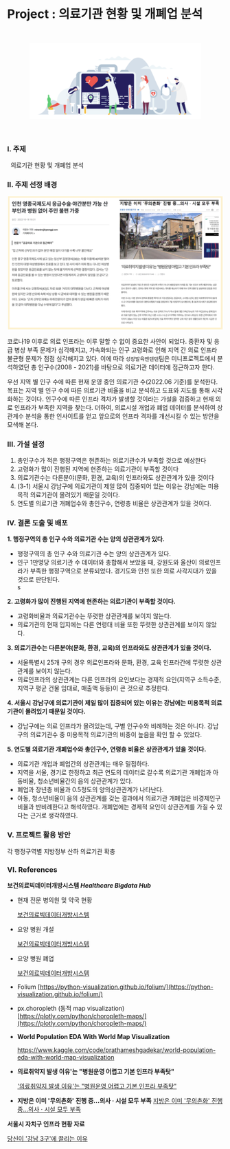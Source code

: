 # Project : 의료기관 현황 및 개폐업 분석

<br/>
<p align="center"><img src = "img/lottie_img.png" width = "400"></p>
<br/>

### **I. 주제**
&nbsp; 의료기관 현황 및 개폐업 분석

### **II. 주제 선정 배경**

<p align="center"><img src = "img/background.png" width = "500"></p>

코로나19 이후로 의료 인프라는 이루 말할 수 없이 중요한 사안이 되었다. 중환자 및 응급 병상 부족 문제가 심각해지고, 가속화되는 인구 고령화로 인해 지역 간 의료 인프라 불균형 문제가 점점 심각해지고 있다. 이에 따라 `성장발육엔텐텐`팀은 미니프로젝트에서 분석하였던 총 인구수(2008 - 2021)를 바탕으로 의료기관 데이터에 접근하고자 한다.

우선 지역 별 인구 수에 따른 현재 운영 중인 의료기관 수(2022.06 기준)를 분석한다. 목표는 지역 별 인구 수에 따른 의료기관 비율을 비교 분석하고 도표와 지도를 통해 시각화하는 것이다. 인구수에 따른 인프라 격차가 발생할 것이라는 가설을 검증하고 현재 의료 인프라가 부족한 지역을 찾는다. 더하여, 의료시설 개업과 폐업 데이터를 분석하여 상관계수 분석을 통한 인사이트를 얻고 앞으로의 인프라 격차를 개선시킬 수 있는 방안을 모색해 본다.


### **III. 가설 설정**
1. 총인구수가 적은 행정구역은 현존하는 의료기관수가 부족할 것으로 예상한다
2. 고령화가 많이 진행된 지역에 현존하는 의료기관이 부족할 것이다
3. 의료기관수는 다른분야(문화, 환경, 교육)의 인프라와도 상관관계가 있을 것이다
4. (3-1) 서울시 강남구에 의료기관이 제일 많이 집중되어 있는 이유는 강남에는 미용목적 의료기관이 몰려있기 때문일 것이다.
5. 연도별 의료기관 개폐업수와 총인구수, 연령층 비율은 상관관계가 있을 것이다.


### **IV. 결론 도출 및 배포**
**1. 행정구역의 총 인구 수와 의료기관 수는 양의 상관관계가 있다.**
- 행정구역의 총 인구 수와 의료기관 수는 양의 상관관계가 있다.
- 인구 1만명당 의료기관 수 데이터와 총합해서 보았을 때, 강원도와 울산이 의료인프라가 부족한 행정구역으로 분류되었다. 경기도와 인천 또한 의료 사각지대가 있을 것으로 판단된다.  
s

**2. 고령화가 많이 진행된 지역에 현존하는 의료기관이 부족할 것이다.**
- 고령화비율과 의료기관수는 뚜렷한 상관관계를 보이지 않는다.
- 의료기관의 현재 입지에는 다른 연령대 비율 또한 뚜렷한 상관관계를 보이지 않았다.

**3. 의료기관수는 다른분야(문화, 환경, 교육)의 인프라와도 상관관계가 있을 것이다.**
- 서울특별시 25개 구의 경우 의료인프라와 문화, 환경, 교육 인프라간에 뚜렷한 상관관계를 보이지 않는다.
- 의료인프라의 상관관계는 다른 인프라의 요인보다는 경제적 요인(지역구 소득수준, 지역구 평균 건물 임대료, 매출액 등등)이 큰 것으로 추정한다.

**4. 서울시 강남구에 의료기관이 제일 많이 집중되어 있는 이유는 강남에는 미용목적 의료기관이 몰려있기 때문일 것이다.**
- 강남구에는 의료 인프라가 몰려있는데, 구별 인구수와 비례하는 것은 아니다. 강남구의 의료기관수 중  미용목적 의료기관의 비중이 높음을 확인 할 수 있었다.
  


**5. 연도별 의료기관 개폐업수와 총인구수, 연령층 비율은 상관관계가 있을 것이다.**
- 의료기관 개업과 폐업간의 상관관계는 매우 밀접하다.
- 지역을 서울, 경기로 한정하고 최근 연도의 데이터로 갈수록 의료기관 개폐업과 아동비율, 청소년비율간의 음의 상관관계가 있다.
- 폐업과 장년층 비율과 0.5정도의 양의상관관계가 나타난다.
- 아동, 청소년비율이 음의 상관관계를 갖는 결과에서 의료기관 개폐업은 비경제인구 비율과 반비례한다고 해석하였다.  개폐업에는 경제적 요인이 상관관계를 가질 수 있다는 근거로 생각하였다.

### **V. 프로젝트 활용 방안**
각 행정구역별 지방정부 산하 의료기관 확충




### **VI. References**
**보건의료빅데이터개방시스템 *Healthcare Bigdata Hub***

- 현재 전문 병의원 및 약국 현황
    
    [보건의료빅데이터개방시스템](https://opendata.hira.or.kr/op/opc/selectOpenData.do?sno=11925&pageIndex=1)
    
- 요양 병원 개설
    
    [보건의료빅데이터개방시스템](https://opendata.hira.or.kr/op/opc/selectOpenData.do?sno=11922&pageIndex=1)
    
- 요양 병원 폐업
    
    [보건의료빅데이터개방시스템](https://opendata.hira.or.kr/op/opc/selectOpenData.do?sno=11923&pageIndex=1)


- Folium
[https://python-visualization.github.io/folium/](https://python-visualization.github.io/folium/)
- px.choropleth (동적 map visualization)
    [https://plotly.com/python/choropleth-maps/](https://plotly.com/python/choropleth-maps/)
    
- ****World Population EDA With World Map Visualization****
    
    <https://www.kaggle.com/code/prathameshgadekar/world-population-eda-with-world-map-visualization>

- **의료취약지 발생 이유'는 "병원운영 어렵고 기본 인프라 부족탓"**
    
    ['의료취약지 발생 이유'는 "병원운영 어렵고 기본 인프라 부족탓"](http://www.medical-tribune.co.kr/news/articleView.html?idxno=93953)
    

- **지방은 이미 '무의촌화' 진행 중...의사 · 시설 모두 부족**
  [지방은 이미 '무의촌화' 진행 중...의사 · 시설 모두 부족](https://news.sbs.co.kr/news/endPage.do?news_id=N1006862236)


    

**서울시 자치구 인프라 현황 자료**

[당신이 '강남 3구'에 끌리는 이유](https://m.khan.co.kr/economy/economy-general/article/201810230600035#c2b)